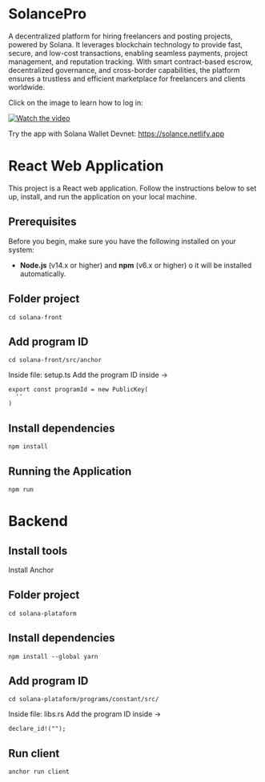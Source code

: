 # SolancePro

A decentralized platform for hiring freelancers and posting projects, powered by Solana. It leverages blockchain technology to provide fast, secure, and low-cost transactions, enabling seamless payments, project management, and reputation tracking. With smart contract-based escrow, decentralized governance, and cross-border capabilities, the platform ensures a trustless and efficient marketplace for freelancers and clients worldwide.

Click on the image to learn how to log in:

[![Watch the video](https://img.youtube.com/vi/umnZ7k5eLTg/0.jpg)](https://www.youtube.com/watch?v=umnZ7k5eLTg)


Try the app with Solana Wallet Devnet: https://solance.netlify.app


# React Web Application

This project is a React web application. Follow the instructions below to set up, install, and run the application on your local machine.

## Prerequisites

Before you begin, make sure you have the following installed on your system:

- **Node.js** (v14.x or higher) and **npm** (v6.x or higher)
o it will be installed automatically.

## Folder project 
    
    cd solana-front
    

## Add program ID
    
    cd solana-front/src/anchor
    
    
Inside file: setup.ts
Add the program ID inside -> 

    
    export const programId = new PublicKey(
      ''
    )
    
    
## Install dependencies
    
    npm install
    

## Running the Application
    
    npm run 
    
    
# Backend

## Install tools
Install Anchor

## Folder project
    
    cd solana-plataform
    

## Install dependencies
    
    npm install --global yarn
    
    
## Add program ID
    
    cd solana-plataform/programs/constant/src/
    
    
Inside file: libs.rs
Add the program ID inside -> 

    
    declare_id!(""); 
    

## Run client
    
    anchor run client
    
